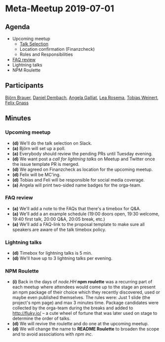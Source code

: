 # Meta-Meetup 2019-07-01

## Agenda

- Upcoming meetup
  - [Talk Selection](https://github.com/hamburg-js/proposals/issues)
  - Location confirmation (Finanzcheck)
  - Roles and Responsibilities
- [FAQ review](https://github.com/hamburg-js/proposals/pull/11)
- Lightning talks
- NPM Roulette

## Participants

[Björn Brauer](https://github.com/ZauberNerd), [Daniel Dembach](https://github.com/dmbch), [Angela Galliat](https://github.com/agalliat), [Lea Rosema](https://github.com/terabaud), [Tobias Weinert](https://github.com/tweini), [Felix Gnass](https://github.com/fgnass)

## Minutes

### Upcoming meetup

- **(d)** We'll do the talk selection on Slack.
- **(a)** Björn will set up a poll.
- **(a)** Everybody should review the pending PRs until Tuesday evening.
- **(d)** We want post a _call for lightning talks_ on Meetup and Twitter once the issue template PR is merged.
- **(d)** We agreed on Finanzcheck as location for the upcoming meetup.
- **(d)** Felix will be MC'ing.
- **(d)** Tobias and Feli will be responsible for social media coverage.
- **(a)** Angela will print two-sided name badges for the orga-team.

### FAQ review

- **(a)** We'll add a note to the FAQs that there's a timebox for Q&A.
- **(a)** We'll add a an example schedule (19:00 doors open, 19:30 welcome, 19:40 first talk, 20:00 Q&A, 20:05 break, etc.)
- **(a)** We'll add a FAQ-link to the proposal template to make sure all speakers are aware of the talk timebox policy.

### Lightning talks

- **(d)** Timebox for lightning talks is 5 min.
- **(d)** We'll have up to 3 lightning talks per evening.

### NPM Roulette

- **(i)** Back in the days of _node.HH_ **npm roulette** was a recurring part of each meetup where attendees would come up to the stage an present an npm package of their choice which they recently discovered, used or maybe even published themselves. The rules were: Just 1 slide (the project's npm page) and max 3 minutes time. Package candidates were collected by the orga-team during the breaks and added to http://fluky.io/ – a cute wheel of fortune that was later used on stage to determine the order of talks.
- **(d)** We will revive the roulette and do one at the upcoming meetup.
- **(d)** We will change the name to **README Roulette** to broaden the scope and to avoid associations with _npm inc_.

